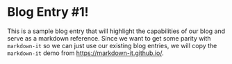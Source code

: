 # Blog Entry #1!

This is a sample blog entry that will highlight the capabilities of our blog and serve as a markdown reference.
Since we want to get some parity with `markdown-it` so we can just use our existing blog entries, we will copy the 
`markdown-it` demo from https://markdown-it.github.io/.

